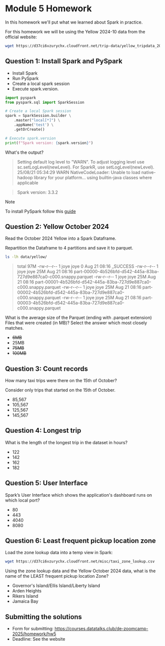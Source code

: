 # Module 5 Homework

In this homework we'll put what we learned about Spark in practice.

For this homework we will be using the Yellow 2024-10 data from the official website: 

```bash
wget https://d37ci6vzurychx.cloudfront.net/trip-data/yellow_tripdata_2024-10.parquet
```


## Question 1: Install Spark and PySpark

- Install Spark
- Run PySpark
- Create a local spark session
- Execute spark.version.

```python
import pyspark
from pyspark.sql import SparkSession
```
```python
# Create a local Spark session
spark = SparkSession.builder \
    .master("local[*]") \
    .appName('test') \
    .getOrCreate()

# Execute spark.version
print(f"Spark version: {spark.version}")
```

What's the output?
>Setting default log level to "WARN".
To adjust logging level use sc.setLogLevel(newLevel). For SparkR, use setLogLevel(newLevel).
25/08/21 05:34:29 WARN NativeCodeLoader: Unable to load native-hadoop library for your platform... using builtin-java classes where applicable

>Spark version: 3.3.2

> [!NOTE]
> To install PySpark follow this [guide](https://github.com/DataTalksClub/data-engineering-zoomcamp/blob/main/05-batch/setup/pyspark.md)


## Question 2: Yellow October 2024

Read the October 2024 Yellow into a Spark Dataframe.

Repartition the Dataframe to 4 partitions and save it to parquet.

```bash
ls -lh data/yellow/
```
>total 97M
-rw-r--r-- 1 joye joye   0 Aug 21 08:16 _SUCCESS
-rw-r--r-- 1 joye joye 25M Aug 21 08:16 part-00000-4b526bfd-d542-445a-83ba-727d9e887ca0-c000.snappy.parquet
-rw-r--r-- 1 joye joye 25M Aug 21 08:16 part-00001-4b526bfd-d542-445a-83ba-727d9e887ca0-c000.snappy.parquet
-rw-r--r-- 1 joye joye 25M Aug 21 08:16 part-00002-4b526bfd-d542-445a-83ba-727d9e887ca0-c000.snappy.parquet
-rw-r--r-- 1 joye joye 25M Aug 21 08:16 part-00003-4b526bfd-d542-445a-83ba-727d9e887ca0-c000.snappy.parquet

What is the average size of the Parquet (ending with .parquet extension) Files that were created (in MB)? Select the answer which most closely matches.

- ~~6MB~~
- 25MB
- ~~75MB~~
- ~~100MB~~


## Question 3: Count records 

How many taxi trips were there on the 15th of October?

Consider only trips that started on the 15th of October.

- 85,567
- 105,567
- 125,567
- 145,567


## Question 4: Longest trip

What is the length of the longest trip in the dataset in hours?

- 122
- 142
- 162
- 182


## Question 5: User Interface

Spark’s User Interface which shows the application's dashboard runs on which local port?

- 80
- 443
- 4040
- 8080



## Question 6: Least frequent pickup location zone

Load the zone lookup data into a temp view in Spark:

```bash
wget https://d37ci6vzurychx.cloudfront.net/misc/taxi_zone_lookup.csv
```

Using the zone lookup data and the Yellow October 2024 data, what is the name of the LEAST frequent pickup location Zone?

- Governor's Island/Ellis Island/Liberty Island
- Arden Heights
- Rikers Island
- Jamaica Bay


## Submitting the solutions

- Form for submitting: https://courses.datatalks.club/de-zoomcamp-2025/homework/hw5
- Deadline: See the website
